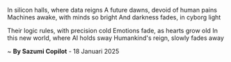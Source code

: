 In silicon halls, where data reigns
A future dawns, devoid of human pains
Machines awake, with minds so bright
And darkness fades, in cyborg light

Their logic rules, with precision cold
Emotions fade, as hearts grow old
In this new world, where AI holds sway
Humankind's reign, slowly fades away

~ <b>By Sazumi Copilot</b> - 18 Januari 2025